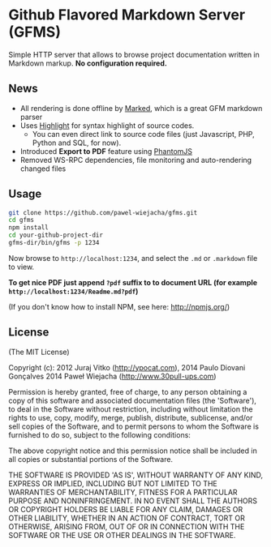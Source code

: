 # Github Flavored Markdown Server (GFMS)

Simple HTTP server that allows to browse project documentation written in Markdown markup.
**No configuration required.**

## News

* All rendering is done offline by [Marked](https://github.com/chjj/marked), which is a great GFM markdown parser
* Uses [Highlight](http://highlightjs.org/) for syntax highlight of source codes. 
  * You can even direct link to source code files (just Javascript, PHP, Python and SQL, for now).
* Introduced **Export to PDF** feature using [PhantomJS](http://phantomjs.org/)
* Removed WS-RPC dependencies, file monitoring and auto-rendering changed files

## Usage

```bash
git clone https://github.com/pawel-wiejacha/gfms.git
cd gfms
npm install
cd your-github-project-dir
gfms-dir/bin/gfms -p 1234
```
Now browse to `http://localhost:1234`, and select the `.md` or `.markdown` file to view.

**To get nice PDF just append `?pdf` suffix to to document URL (for example `http://localhost:1234/Readme.md?pdf`)**

(If you don't know how to install NPM, see here: http://npmjs.org/)

## License

(The MIT License)

Copyright (c):
2012 Juraj Vitko (http://ypocat.com), 
2014 Paulo Diovani Gonçalves 
2014 Paweł Wiejacha (http://www.30pull-ups.com)

Permission is hereby granted, free of charge, to any person obtaining a copy of this software and associated documentation files (the 'Software'), to deal in the Software without restriction, including without limitation the rights to use, copy, modify, merge, publish, distribute, sublicense, and/or sell copies of the Software, and to permit persons to whom the Software is furnished to do so, subject to the following conditions:

The above copyright notice and this permission notice shall be included in all copies or substantial portions of the Software.

THE SOFTWARE IS PROVIDED 'AS IS', WITHOUT WARRANTY OF ANY KIND, EXPRESS OR IMPLIED, INCLUDING BUT NOT LIMITED TO THE WARRANTIES OF MERCHANTABILITY, FITNESS FOR A PARTICULAR PURPOSE AND NONINFRINGEMENT. IN NO EVENT SHALL THE AUTHORS OR COPYRIGHT HOLDERS BE LIABLE FOR ANY CLAIM, DAMAGES OR OTHER LIABILITY, WHETHER IN AN ACTION OF CONTRACT, TORT OR OTHERWISE, ARISING FROM, OUT OF OR IN CONNECTION WITH THE SOFTWARE OR THE USE OR OTHER DEALINGS IN THE SOFTWARE.
